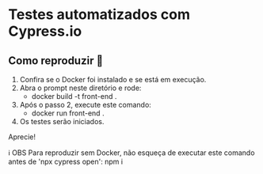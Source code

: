 # Testes automatizados com Cypress.io

## Como reproduzir 📍
1. Confira se o Docker foi instalado e se está em execução.
2. Abra o prompt neste diretório e rode:
   - docker build -t front-end .
3. Após o passo 2, execute este comando:
   - docker run front-end .
4. Os testes serão iniciados.

Aprecie!

ℹ️ OBS
Para reproduzir sem Docker, não esqueça de executar este comando antes de 'npx cypress open': npm i